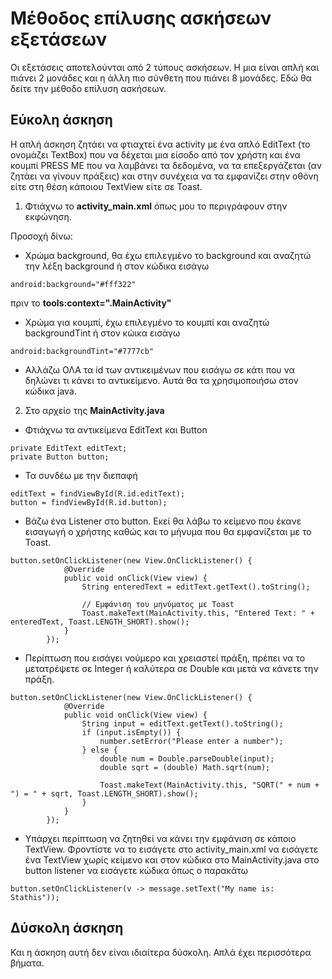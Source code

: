 # Μέθοδος επίλυσης ασκήσεων εξετάσεων

Οι εξετάσεις αποτελούνται από 2 τύπους ασκήσεων. Η μια είναι απλή και πιάνει 2 μονάδες και η άλλη πιο σύνθετη που πιάνει 8 μονάδες. Εδώ θα δείτε την μέθοδο επίλυση ασκήσεων.

## Εύκολη άσκηση

Η απλή άσκηση ζητάει να φτιαχτεί ένα activity με ένα απλό EditText (το ονομάζει TextBox) που να δέχεται μια είσοδο από τον χρήστη και ένα κουμπί PRESS ME που να λαμβάνει τα δεδομένα, να τα επεξεργάζεται (αν ζητάει να γίνουν πράξεις) και στην συνέχεια να τα εμφανίζει στην οθόνη είτε στη θέση κάποιου TextView είτε σε Toast.

1. Φτιάχνω το **activity_main.xml** όπως μου το περιγράφουν στην εκφώνηση.   

Προσοχή δίνω:  

- Χρώμα background, θα έχω επιλεγμένο το background και αναζητώ την λέξη background ή στον κώδικα εισάγω 

```
android:background="#fff322"
```

πριν το **tools:context=".MainActivity"**

- Χρώμα για κουμπί, έχω επιλεγμένο το κουμπί και αναζητώ backgroundTint ή στον κώικα εισάγω

```
android:backgroundTint="#7777cb"
```

- Αλλάζω ΟΛΑ τα id των αντικειμένων που εισάγω σε κάτι που να δηλώνει τι κάνει το αντικείμενο. Αυτά θα τα χρησιμοποιήσω στον κώδικα java.

2. Στο αρχείο της **MainActivity.java**   

- Φτιάχνω τα αντικείμενα EditText και Button

```
private EditText editText;   
private Button button;
```

- Τα συνδέω με την διεπαφή

```
editText = findViewById(R.id.editText);   
button = findViewById(R.id.button);
```

- Βάζω ένα Listener στο button. Εκεί θα λάβω το κείμενο που έκανε εισαγωγή ο χρήστης καθώς και το μήνυμα που θα εμφανίζεται με το Toast.

```
button.setOnClickListener(new View.OnClickListener() {
            @Override
            public void onClick(View view) {
                String enteredText = editText.getText().toString();

                // Εμφάνιση του μηνύματος με Toast
                Toast.makeText(MainActivity.this, "Entered Text: " + enteredText, Toast.LENGTH_SHORT).show();
            }
        });
```

- Περίπτωση που εισάγει νούμερο και χρειαστεί πράξη, πρέπει να το μετατρέψετε σε Integer ή καλύτερα σε Double και μετά να κάνετε την πράξη.

```
button.setOnClickListener(new View.OnClickListener() {
            @Override
            public void onClick(View view) {
                String input = editText.getText().toString();
                if (input.isEmpty()) {
                    number.setError("Please enter a number");
                } else {
                    double num = Double.parseDouble(input);
                    double sqrt = (double) Math.sqrt(num);

                    Toast.makeText(MainActivity.this, "SQRT(" + num + ") = " + sqrt, Toast.LENGTH_SHORT).show();
                }
            }
        });
```

- Υπάρχει περίπτωση να ζητηθεί να κάνει την εμφάνιση σε κάποιο TextView. Φροντίστε να το εισάγετε στο activity_main.xml να εισάγετε ένα TextView χωρίς κείμενο και στον κώδικα στο MainActivity.java στο button listener να εισάγετε κώδικα όπως ο παρακάτω

```
button.setOnClickListener(v -> message.setText("My name is: Stathis"));
```

## Δύσκολη άσκηση

Και η άσκηση αυτή δεν είναι ιδιαίτερα δύσκολη. Απλά έχει περισσότερα βήματα.
